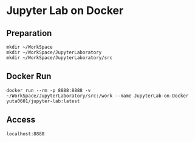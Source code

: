 # Jupyter Lab on Docker

## Preparation
```
mkdir ~/WorkSpace
mkdir ~/WorkSpace/JupyterLaboratory
mkdir ~/WorkSpace/JupyterLaboratory/src
```

## Docker Run
`docker run --rm -p 8888:8888 -v ~/WorkSpace/JupyterLaboratory/src:/work --name JupyterLab-on-Docker yuta0601/jupyter-lab:latest`

## Access
`localhost:8888`